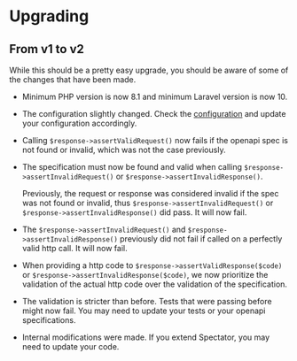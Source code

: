 # Upgrading

## From v1 to v2

While this should be a pretty easy upgrade, you should be aware of some of the changes that have been made.

- Minimum PHP version is now 8.1 and minimum Laravel version is now 10.
- The configuration slightly changed. Check the [configuration](config/spectator.php) and update your configuration
  accordingly.
- Calling `$response->assertValidRequest()` now fails if the openapi spec is not found or invalid, which was not the
  case previously.
- The specification must now be found and valid when calling `$response->assertInvalidRequest()`
  or `$response->assertInvalidResponse()`.
  
  Previously, the request or response was considered invalid if the spec was not found or invalid,
  thus `$response->assertInvalidRequest()` or `$response->assertInvalidResponse()` did pass.
  It will now fail.
- The `$response->assertInvalidRequest()` and `$response->assertInvalidResponse()` previously did not fail if called on
  a perfectly valid http call. It will now fail.
- When providing a http code to `$response->assertValidResponse($code)` or `$response->assertInvalidResponse($code)`, we
  now prioritize the validation of the actual http code over the validation of the specification.
- The validation is stricter than before. Tests that were passing before might now fail. You may need to update your
  tests or your openapi specifications.
- Internal modifications were made. If you extend Spectator, you may need to update your code.
